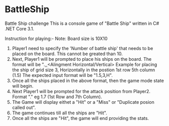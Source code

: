 # BattleShip
Battle Ship challenge
This is a console game of "Battle Ship" written in C# .NET Core 3.1.

Instruction for playing:-
Note: Board size is 10X10
1. Player1 need to specify the 'Number of battle ship' that needs to be placed on the board. This cannot be greated than 10.
2. Next, Player1 will be prompted to place his ships on the board. The format will be "<Row Position>.<Column Position>,<Size or length of the ship>,<Alingment Horizontal/Vertical>
Example for placing the ship of grid size 3, Horizontally in the postion 1st row 5th column (1.5) The expected input format will be "1.5,3,H".
3. Once all the ships placed in the above format, then the game mode state will begin.
4. Next Player1 will be prompted for the attack position from Player2. Format "<Row Position>.<Column Position>" eg 1.7 (1st Row and 7th Column).
5. The Game will display eithet a "Hit" or a "Miss" or "Duplicate posion called out".
6. The game continues till all the ships are "Hit".
7. Once all the ships are "Hit", the game will end providing the stats.
